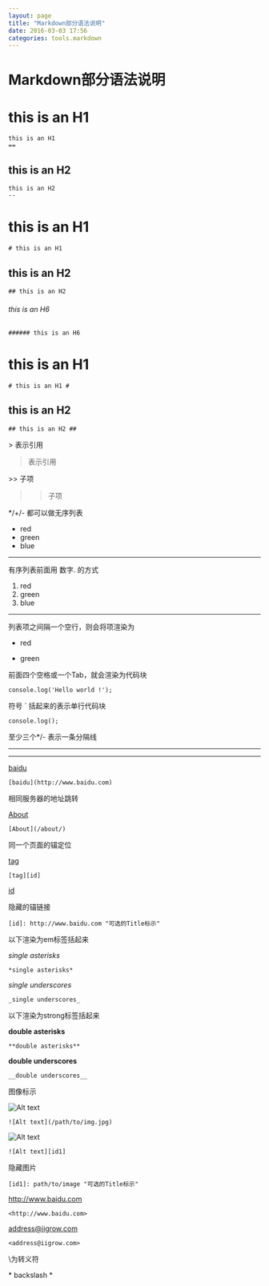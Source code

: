 ```yaml
---
layout: page
title: "Markdown部分语法说明"
date: 2016-03-03 17:56
categories: tools.markdown
---
```


# Markdown部分语法说明

this is an H1
== 
    this is an H1
    == 
    
this is an H2
--

    this is an H2
    --
    
# this is an H1

    # this is an H1
   
## this is an H2

    ## this is an H2
    
###### this is an H6

    ###### this is an H6
    
# this is an H1 #

    # this is an H1 #
    
## this is an H2 ##

    ## this is an H2 ##
    
\> 表示引用

> 表示引用

\>> 子项

>> 子项

*/+/- 都可以做无序列表

* red
* green
* blue

--- 

有序列表前面用 数字. 的方式

1. red
2. green
3. blue

---

列表项之间隔一个空行，则会将项渲染为<p>

* red

* green

前面四个空格或一个Tab，就会渲染为代码块

    console.log('Hello world !');
    
符号 ` 括起来的表示单行代码块

`console.log();`

至少三个*/- 表示一条分隔线

***

---

[baidu](http://www.baidu.com)

    [baidu](http://www.baidu.com)

相同服务器的地址跳转

[About](/about/)

    [About](/about/)
    
同一个页面的锚定位

[tag][id]

    [tag][id]


[id][]

隐藏的锚链接

[id]: http://www.baidu.com "可选的Title标示"

    [id]: http://www.baidu.com "可选的Title标示"
    
以下渲染为em标签括起来

*single asterisks*

    *single asterisks*
    
_single underscores_

    _single underscores_
    
以下渲染为strong标签括起来

**double asterisks**

    **double asterisks**
    
__double underscores__

    __double underscores__

图像标示

![Alt text](/path/to/img.jpg)

    ![Alt text](/path/to/img.jpg)
    
![Alt text][id1]

    ![Alt text][id1]
    
隐藏图片

[id1]: path/to/image "可选的Title标示"

    [id1]: path/to/image "可选的Title标示"
    
<http://www.baidu.com>

    <http://www.baidu.com>
    
<address@iigrow.com>

    <address@iigrow.com>

\为转义符

\* backslash \*